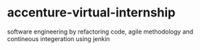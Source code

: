 # accenture-virtual-internship
software engineering by refactoring code, agile methodology and  contineous integeration using jenkin


